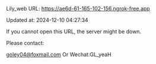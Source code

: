 Lily_web URL: https://ae6d-61-165-102-156.ngrok-free.app

Updated at: 2024-12-10 04:27:34

If you cannot open this URL, the server might be down.

Please contact: 

goley04@foxmail.com Or Wechat:GL_yeaH